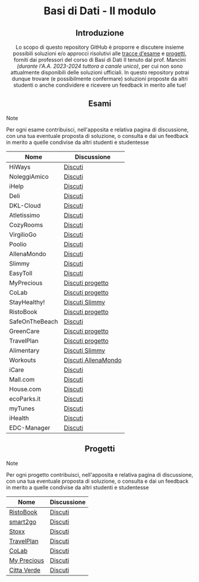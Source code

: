 <p align="center">
  <h1 align="center">Basi di Dati - II modulo</h1>
</p>
<div align="center">

## Introduzione
Lo scopo di questo repository GitHub è proporre e discutere insieme possibili soluzioni e/o approcci risolutivi alle [tracce d'esame](https://github.com/sapienzastudentsnetwork/basi-di-dati-2/discussions/categories/esami) e [progetti](https://github.com/sapienzastudentsnetwork/basi-di-dati-2/discussions/categories/progetti), forniti dai professori del corso di Basi di Dati II tenuto dal prof. Mancini _(durante l'A.A. 2023-2024 tuttora a canale unico)_, per cui non sono attualmente disponibili delle soluzioni ufficiali. In questo repository potrai dunque trovare (e possibilmente confermare) soluzioni proposte da altri studenti o anche condividere e ricevere un feedback in merito alle tue!

## Esami
</div>

> [!NOTE]
> Per ogni esame contribuisci, nell'apposita e relativa pagina di discussione, con una tua eventuale proposta di soluzione, o consulta e dai un feedback in merito a quelle condivise da altri studenti e studentesse

<div align="center">

| Nome | Discussione |
|------|-------|
| HiWays | [Discuti](https://github.com/sapienzastudentsnetwork/basi-di-dati-2/discussions/55) |
| NoleggiAmico | [Discuti](https://github.com/sapienzastudentsnetwork/basi-di-dati-2/discussions/54) |
| iHelp | [Discuti](https://github.com/sapienzastudentsnetwork/basi-di-dati-2/discussions/53) |
| Deli | [Discuti](https://github.com/sapienzastudentsnetwork/basi-di-dati-2/discussions/51) |
| DKL-Cloud | [Discuti](https://github.com/sapienzastudentsnetwork/basi-di-dati-2/discussions/50) |
| Atletissimo | [Discuti](https://github.com/sapienzastudentsnetwork/basi-di-dati-2/discussions/49) |
| CozyRooms | [Discuti](https://github.com/sapienzastudentsnetwork/basi-di-dati-2/discussions/47) |
| VirgilioGo | [Discuti](https://github.com/sapienzastudentsnetwork/basi-di-dati-2/discussions/44) |
| Poolio | [Discuti](https://github.com/sapienzastudentsnetwork/basi-di-dati-2/discussions/43) |
| AllenaMondo | [Discuti](https://github.com/sapienzastudentsnetwork/basi-di-dati-2/discussions/34) |
| Slimmy | [Discuti](https://github.com/sapienzastudentsnetwork/basi-di-dati-2/discussions/33) |
| EasyToll | [Discuti](https://github.com/sapienzastudentsnetwork/basi-di-dati-2/discussions/42) |
| MyPrecious | [Discuti progetto](https://github.com/sapienzastudentsnetwork/basi-di-dati-2/discussions/32) |
| CoLab | [Discuti progetto](https://github.com/sapienzastudentsnetwork/basi-di-dati-2/discussions/31) |
| StayHealthy! | [Discuti Slimmy](https://github.com/sapienzastudentsnetwork/basi-di-dati-2/discussions/33) |
| RistoBook | [Discuti progetto](https://github.com/sapienzastudentsnetwork/basi-di-dati-2/discussions/46) |
| SafeOnTheBeach | [Discuti](https://github.com/sapienzastudentsnetwork/basi-di-dati-2/discussions/45) |
| GreenCare | [Discuti progetto](https://github.com/sapienzastudentsnetwork/basi-di-dati-2/discussions/27) |
| TravelPlan | [Discuti progetto](https://github.com/sapienzastudentsnetwork/basi-di-dati-2/discussions/30) |
| Alimentary | [Discuti Slimmy](https://github.com/sapienzastudentsnetwork/basi-di-dati-2/discussions/33) |
| Workouts | [Discuti AllenaMondo](https://github.com/sapienzastudentsnetwork/basi-di-dati-2/discussions/34) |
| iCare | [Discuti](https://github.com/sapienzastudentsnetwork/basi-di-dati-2/discussions/41) |
| Mall.com | [Discuti](https://github.com/sapienzastudentsnetwork/basi-di-dati-2/discussions/40) |
| House.com | [Discuti](https://github.com/sapienzastudentsnetwork/basi-di-dati-2/discussions/39) |
| ecoParks.it | [Discuti](https://github.com/sapienzastudentsnetwork/basi-di-dati-2/discussions/38) |
| myTunes | [Discuti](https://github.com/sapienzastudentsnetwork/basi-di-dati-2/discussions/37) |
| iHealth | [Discuti](https://github.com/sapienzastudentsnetwork/basi-di-dati-2/discussions/36) |
| EDC-Manager | [Discuti](https://github.com/sapienzastudentsnetwork/basi-di-dati-2/discussions/35) |

## Progetti
</div>

> [!NOTE]
> Per ogni progetto contribuisci, nell'apposita e relativa pagina di discussione, con una tua eventuale proposta di soluzione, o consulta e dai un feedback in merito a quelle condivise da altri studenti e studentesse

<div align="center">

| Nome | Discussione |
|------|-------|
| [RistoBook](https://raise.uniroma1.it/tmancini/website/old/index.php?page=teaching.bd2.materiale&folder=/Progetti/P.20220506%20-%20RistoBook) | [Discuti](https://github.com/sapienzastudentsnetwork/basi-di-dati-2/discussions/46) |
| [smart2go](https://raise.uniroma1.it/tmancini/website/old/index.php?page=teaching.bd2.materiale&folder=/Progetti/P.20170606%20-%20smart2go) | [Discuti](https://github.com/sapienzastudentsnetwork/basi-di-dati-2/discussions/28) |
| [Stoxx](https://raise.uniroma1.it/tmancini/website/old/index.php?page=teaching.bd2.materiale&folder=/Progetti/P.20160519%20-%20Stoxx) | [Discuti](https://github.com/sapienzastudentsnetwork/basi-di-dati-2/discussions/29) |
| [TravelPlan](https://raise.uniroma1.it/tmancini/website/old/index.php?page=teaching.bd2.materiale&folder=/Progetti/P.20220608%20-%20TravelPlan) | [Discuti](https://github.com/sapienzastudentsnetwork/basi-di-dati-2/discussions/30) |
| [CoLab](https://raise.uniroma1.it/tmancini/website/old/index.php?page=teaching.bd2.materiale&folder=/Progetti/P.20220610%20-%20CoLab) | [Discuti](https://github.com/sapienzastudentsnetwork/basi-di-dati-2/discussions/31) |
| [My Precious](https://raise.uniroma1.it/tmancini/website/old/index.php?page=teaching.bd2.materiale&folder=/Progetti/P.20220909%20-%20My%20Precious) | [Discuti](https://github.com/sapienzastudentsnetwork/basi-di-dati-2/discussions/32) |
| [Citta Verde](https://raise.uniroma1.it/tmancini/website/old/index.php?page=teaching.bd2.materiale&folder=/Progetti/P.20220701%20-%20Citt%C3%A0%20Verde) | [Discuti](https://github.com/sapienzastudentsnetwork/basi-di-dati-2/discussions/27) |

</div>
